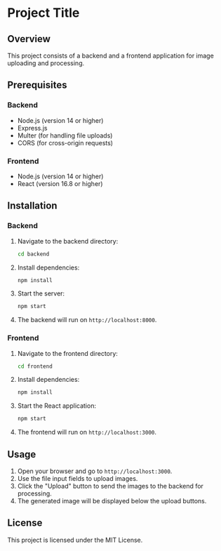 # Project Title

## Overview
This project consists of a backend and a frontend application for image uploading and processing.

## Prerequisites

### Backend
- Node.js (version 14 or higher)
- Express.js
- Multer (for handling file uploads)
- CORS (for cross-origin requests)

### Frontend
- Node.js (version 14 or higher)
- React (version 16.8 or higher)

## Installation

### Backend

1. Navigate to the backend directory:
   ```bash
   cd backend
   ```

2. Install dependencies:
   ```bash
   npm install
   ```

3. Start the server:
   ```bash
   npm start
   ```

4. The backend will run on `http://localhost:8000`.

### Frontend

1. Navigate to the frontend directory:
   ```bash
   cd frontend
   ```

2. Install dependencies:
   ```bash
   npm install
   ```

3. Start the React application:
   ```bash
   npm start
   ```

4. The frontend will run on `http://localhost:3000`.

## Usage

1. Open your browser and go to `http://localhost:3000`.
2. Use the file input fields to upload images.
3. Click the "Upload" button to send the images to the backend for processing.
4. The generated image will be displayed below the upload buttons.

## License
This project is licensed under the MIT License.
